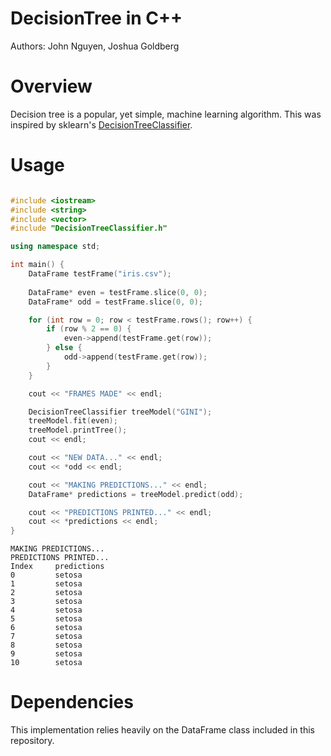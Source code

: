 # DecisionTree in C++
Authors: John Nguyen, Joshua Goldberg

# Overview
Decision tree is a popular, yet simple, machine learning algorithm. This was inspired by sklearn's [DecisionTreeClassifier](https://scikit-learn.org/stable/modules/generated/sklearn.tree.DecisionTreeClassifier.html).

# Usage
```cpp

#include <iostream>
#include <string>
#include <vector>
#include "DecisionTreeClassifier.h"

using namespace std;

int main() {
    DataFrame testFrame("iris.csv");
    
    DataFrame* even = testFrame.slice(0, 0);
    DataFrame* odd = testFrame.slice(0, 0);

    for (int row = 0; row < testFrame.rows(); row++) {
        if (row % 2 == 0) {
            even->append(testFrame.get(row));
        } else {
            odd->append(testFrame.get(row));
        }
    }

    cout << "FRAMES MADE" << endl;

    DecisionTreeClassifier treeModel("GINI");
    treeModel.fit(even);
    treeModel.printTree();
    cout << endl;

    cout << "NEW DATA..." << endl;
    cout << *odd << endl;

    cout << "MAKING PREDICTIONS..." << endl;
    DataFrame* predictions = treeModel.predict(odd);

    cout << "PREDICTIONS PRINTED..." << endl;
    cout << *predictions << endl;
}
```

```
MAKING PREDICTIONS...
PREDICTIONS PRINTED...
Index     predictions     
0         setosa          
1         setosa          
2         setosa          
3         setosa          
4         setosa          
5         setosa          
6         setosa          
7         setosa          
8         setosa          
9         setosa          
10        setosa
```

# Dependencies
This implementation relies heavily on the DataFrame class included in this repository.
